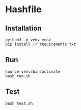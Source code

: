 # Hashfile

## Installation

```
python3 -m venv venv
pip install -r requirements.txt
```

## Run

```
source venv/bin/activate
bash run.sh
```

## Test

```
bash test.sh
```